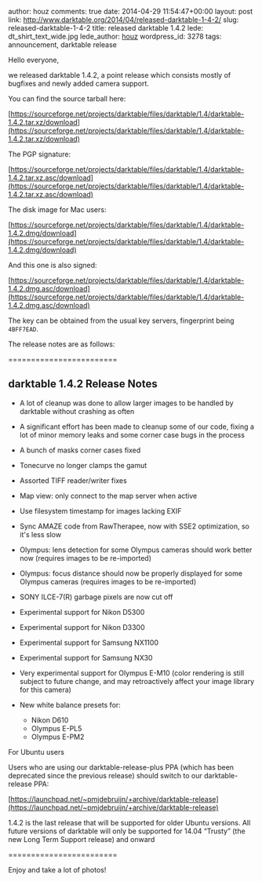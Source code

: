 author: houz
comments: true
date: 2014-04-29 11:54:47+00:00
layout: post
link: http://www.darktable.org/2014/04/released-darktable-1-4-2/
slug: released-darktable-1-4-2
title: released darktable 1.4.2
lede: dt_shirt_text_wide.jpg
lede_author: <a href="https://houz.org/">houz</a>
wordpress_id: 3278
tags: announcement, darktable release

Hello everyone,

we released darktable 1.4.2, a point release which consists mostly of bugfixes and newly added camera support.

You can find the source tarball here:

[https://sourceforge.net/projects/darktable/files/darktable/1.4/darktable-1.4.2.tar.xz/download](https://sourceforge.net/projects/darktable/files/darktable/1.4/darktable-1.4.2.tar.xz/download)

The PGP signature:

[https://sourceforge.net/projects/darktable/files/darktable/1.4/darktable-1.4.2.tar.xz.asc/download](https://sourceforge.net/projects/darktable/files/darktable/1.4/darktable-1.4.2.tar.xz.asc/download)

The disk image for Mac users:

[https://sourceforge.net/projects/darktable/files/darktable/1.4/darktable-1.4.2.dmg/download](https://sourceforge.net/projects/darktable/files/darktable/1.4/darktable-1.4.2.dmg/download)

And this one is also signed:

[https://sourceforge.net/projects/darktable/files/darktable/1.4/darktable-1.4.2.dmg.asc/download](https://sourceforge.net/projects/darktable/files/darktable/1.4/darktable-1.4.2.dmg.asc/download)

The key can be obtained from the usual key servers, fingerprint being `4BFF7EAD`.

The release notes are as follows:

========================

## darktable 1.4.2 Release Notes

* A lot of cleanup was done to allow larger images to be handled by darktable without crashing as often
* A significant effort has been made to cleanup some of our code, fixing a lot of minor memory leaks and some corner case bugs in the process
* A bunch of masks corner cases fixed
* Tonecurve no longer clamps the gamut
* Assorted TIFF reader/writer fixes
* Map view: only connect to the map server when active
* Use filesystem timestamp for images lacking EXIF
* Sync AMAZE code from RawTherapee, now with SSE2 optimization, so it's less slow
* Olympus: lens detection for some Olympus cameras should work better now (requires images to be re-imported)
* Olympus: focus distance should now be properly displayed for some Olympus cameras (requires images to be re-imported)
* SONY ILCE-7(R) garbage pixels are now cut off
* Experimental support for Nikon D5300
* Experimental support for Nikon D3300
* Experimental support for Samsung NX1100
* Experimental support for Samsung NX30
* Very experimental support for Olympus E-M10 (color rendering is still subject to future change, and may retroactively affect your image library for this camera)
* New white balance presets for:

    * Nikon D610
    * Olympus E-PL5
    * Olympus E-PM2

For Ubuntu users

Users who are using our darktable-release-plus PPA (which has been deprecated since the previous release) should switch to our darktable-release PPA:

[https://launchpad.net/~pmjdebruijn/+archive/darktable-release](https://launchpad.net/~pmjdebruijn/+archive/darktable-release)

1.4.2 is the last release that will be supported for older Ubuntu versions. All future versions of darktable will only be supported for 14.04 “Trusty” (the new Long Term Support release) and onward

========================

Enjoy and take a lot of photos!

